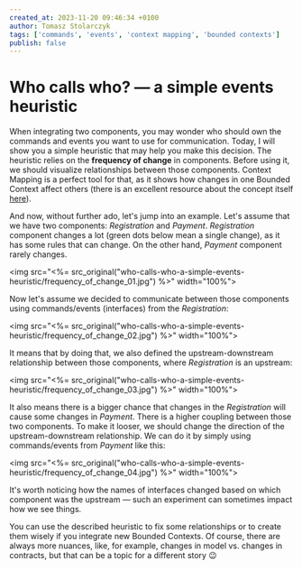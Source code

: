```yaml
---
created_at: 2023-11-20 09:46:34 +0100
author: Tomasz Stolarczyk
tags: ['commands', 'events', 'context mapping', 'bounded contexts']
publish: false
---
```


# Who calls who? — a simple events heuristic

When integrating two components, you may wonder who should own the commands and events you want to use for communication. Today, I will show you a simple heuristic that may help you make this decision. The heuristic relies on the **frequency of change** in components. Before using it, we should visualize relationships between those components. Context Mapping is a perfect tool for that, as it shows how changes in one Bounded Context affect others (there is an excellent resource about the concept itself [here](https://github.com/ddd-crew/context-mapping)).

And now, without further ado, let's jump into an example. Let's assume that we have two components: _Registration_ and _Payment_. _Registration_ component changes a lot (green dots below mean a single change), as it has some rules that can change. On the other hand, _Payment_ component rarely changes.

<img src="<%= src_original("who-calls-who-a-simple-events-heuristic/frequency_of_change_01.jpg") %>" width="100%">

Now let's assume we decided to communicate between those components using commands/events (interfaces) from the _Registration_:

<img src="<%= src_original("who-calls-who-a-simple-events-heuristic/frequency_of_change_02.jpg") %>" width="100%">

It means that by doing that, we also defined the upstream-downstream relationship between those components, where _Registration_ is an upstream:

<img src="<%= src_original("who-calls-who-a-simple-events-heuristic/frequency_of_change_03.jpg") %>" width="100%">

It also means there is a bigger chance that changes in the _Registration_ will cause some changes in _Payment_. There is a higher coupling between those two components. To make it looser, we should change the direction of the upstream-downstream relationship. We can do it by simply using commands/events from _Payment_ like this:

<img src="<%= src_original("who-calls-who-a-simple-events-heuristic/frequency_of_change_04.jpg") %>" width="100%">

It's worth noticing how the names of interfaces changed based on which component was the upstream — such an experiment can sometimes impact how we see things.

You can use the described heuristic to fix some relationships or to create them wisely if you integrate new Bounded Contexts. Of course, there are always more nuances, like, for example, changes in model vs. changes in contracts, but that can be a topic for a different story 😉